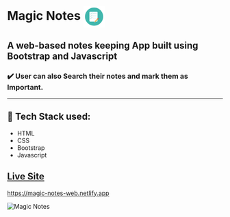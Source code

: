 # Magic Notes       <img align="center" width="50" height="50" src="img/icon.png">
## A web-based notes keeping App built using Bootstrap and Javascript
### :heavy_check_mark: User can also Search their notes and mark them as Important.
 - - - -
## :rocket: Tech Stack used: 
- HTML
- CSS
- Bootstrap
- Javascript

## [Live Site](https://magic-notes-web.netlify.app)
https://magic-notes-web.netlify.app

![Magic Notes](https://user-images.githubusercontent.com/74452458/121061686-c9ac1880-c7e1-11eb-8db9-5c2ad880456d.png)
